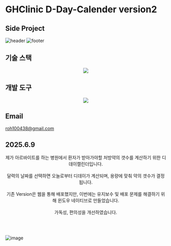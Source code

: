 # GHClinic D-Day-Calender version2
## Side Project
![header](https://capsule-render.vercel.app/api?type=venom&color=auto&height=300&section=header&text=Noh%20Seung%20Jun&fontSize=90&rotate=-12)
![footer](https://capsule-render.vercel.app/api?type=waving&color=auto&height=90&section=footer)


## 기술 스택
<div align="center">
  <img src="https://img.shields.io/badge/Flutter-02569B?style=flat-square&logo=flutter&logoColor=white"/>
</div>

## 개발 도구
<div align="center">
  <img src="https://img.shields.io/badge/VSCode-092E20?style=flat&logo=VSCode&logoColor=#F05032"/>
</div>

## Email
roh100438@gmail.com



## 2025.6.9
<div align="center">
  제가 아르바이트를 하는 병원에서 환자가 받아가야할 처방약의 갯수를 계산하기 위한 디데이캘린더입니다.<br></br>
  달력의 날짜를 선택하면 오늘로부터 디데이가 계산되며, 용량에 맞춰 약의 갯수가 결정됩니다.<br></br>
  기존 Version은 웹을 통해 배포했지만, 이번에는 유지보수 및 배포 문제를 해결하기 위해 윈도우 네이티브로 만들었습니다.<br></br>
  가독성, 편의성을 개선하였습니다.
</div>


<br></br>

![image](https://github.com/user-attachments/assets/958523d6-48e2-4483-a0ba-43b1c0c84127)





